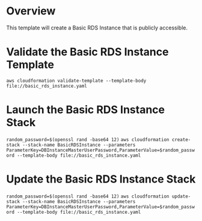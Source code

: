# Overview

This template will create a Basic RDS Instance that is publicly accessible.

# Validate the Basic RDS Instance Template

`aws cloudformation validate-template --template-body file://basic_rds_instance.yaml`

# Launch the Basic RDS Instance Stack

`random_password=$(openssl rand -base64 12)`
`aws cloudformation create-stack --stack-name BasicRDSInstance --parameters ParameterKey=DBInstanceMasterUserPassword,ParameterValue=$random_password --template-body file://basic_rds_instance.yaml`

# Update the Basic RDS Instance Stack

`random_password=$(openssl rand -base64 12)`
`aws cloudformation update-stack --stack-name BasicRDSInstance --parameters ParameterKey=DBInstanceMasterUserPassword,ParameterValue=$random_password --template-body file://basic_rds_instance.yaml`

